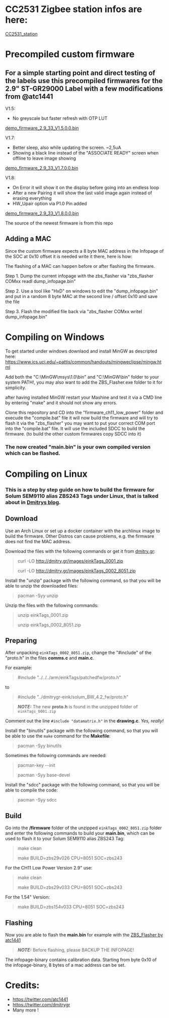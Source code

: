 

# CC2531 Zigbee station infos are here:
[CC2531_station](../CC2531_station/)


# Precompiled custom firmware
## For a simple starting point and direct testing of the labels use this precompiled firmwares for the 2.9" ST-GR29000 Label with a few modifications from @atc1441

V1.5:
- No greyscale but faster refresh with OTP LUT

[demo_firmware_2.9_33_V1.5.0.0.bin](demo_firmware_2.9_33_V1.5.0.0.bin)

V1.7:
- Better sleep, also while updating the screen. ~2,5uA
- Showing a black line instead of the "ASSOCIATE READY" screen when offline to leave image showing

[demo_firmware_2.9_33_V1.7.0.0.bin](demo_firmware_2.9_33_V1.7.0.0.bin)

V1.8:
- On Error it will show it on the display before going into an endless loop
- After a new Pairing it will show the last valid image again instead of erasing everything
- HW_Upair option via P1.0 Pin added

[demo_firmware_2.9_33_V1.8.0.0.bin](demo_firmware_2.9_33_V1.8.0.0.bin)

The source of the newest firmware is from this repo

## Adding a MAC
Since the custom firmware expects a 8 byte MAC address in the Infopage of the SOC at 0x10 offset it is needed write it there, here is how:

The flashing of a MAC can happen before or after flashing the firmware.

Step 1. Dump the current infopage with the zbs_flasher via "zbs_flasher COMxx readI dump_infopage.bin"

Step 2. Use a tool like "HxD" on windows to edit the "dump_infopage.bin" and put in a random 8 byte MAC at the second line / offset 0x10 and save the file

Step 3. Flash the modified file back via "zbs_flasher COMxx writeI dump_infopage.bin"


# Compiling on Windows
To get started under windows downlaod and install MinGW as descripted here: https://www.ics.uci.edu/~pattis/common/handouts/mingweclipse/mingw.html

Add both the "C:\MinGW\msys\1.0\bin" and "C:\MinGW\bin" folder to your system PATH!, you may also want to add the ZBS_Flasher.exe folder to it for simplicity.

after having installed MinGW restart your Mashine and test it via a CMD line by entering "make" and it should not show any errors.

Clone this repository and CD into the "firmware_ch11_low_power" folder and execude the "compile.bat" file it will now build the firmware and will try to flash it via the "zbs_flasher" you may want to put your correct COM port into the "compile.bat" file. It will use the included SDCC to build the firmware.
(to build the other custom firmwares copy SDCC into it)

### The now created "main.bin" is your own compiled version which can be flashed.


# Compiling on Linux
### This is a step by step guide on how to build the firmware for Solum SEM9110 alias ZBS243 Tags under Linux, that is talked about in [Dmitrys blog](http://dmitry.gr/?r=05.Projects&proj=29.%20eInk%20Price%20Tags).


## Download
Use an Arch Linux or set up a docker container with the archlinux image to build the firmware.
Other Distros can cause problems, e.g. the firmware does not find the MAC address.

Download the files with the following commands or get it from [dmitry.gr](http://dmitry.gr/?r=05.Projects&proj=29.%20eInk%20Price%20Tags):

>curl -LO http://dmitry.gr/images/einkTags_0001.zip
>
>curl -LO http://dmitry.gr/images/einkTags_0002_8051.zip

Install the "unzip" package with the following command, so that you will be able to unzip the downloaded files:
>pacman -Syy unzip

Unzip the files with the following commands:
>unzip einkTags_0001.zip
>
>unzip einkTags_0002_8051.zip 

## Preparing
After unpacking `einkTags_0002_8051.zip`, change the "#include" of the "proto.h" in the files **comms.c** and **main.c**.

For example:
>#include "../../../arm/einkTags/patchedfw/proto.h"

to

>#include "../dmitrygr-eink/solum_BW_4.2_fw/proto.h"

> **_NOTE:_**  The new **proto.h** is found in the unzipped folder of `einkTags_0001.zip`

Comment out the line `#include "datamatrix.h"` in the **drawing.c**. _Yes, really!_

Install the "binutils" package with the following command, so that you will be able to use the `make` command for the **Makefile**:
>pacman -Syy binutils

Sometimes the following commands are needed:

>pacman-key --init
>
>pacman -Syy base-devel

Install the "sdcc" package with the following command, so that you will be able to compile the code:
>pacman -Syy sdcc

## Build
Go into the **/firmware** folder of the unzipped `einkTags_0002_8051.zip` folder and enter the following commands to build your **main.bin**, which can be used to flash it to your Solum SEM9110 alias ZBS243 Tag:

>make clean
>
>make BUILD=zbs29v026 CPU=8051 SOC=zbs243

For the CH11 Low Power Version 2.9" use:

>make clean
>
>make BUILD=zbs29v033 CPU=8051 SOC=zbs243

For the 1.54" Version:

>make BUILD=zbs154v033 CPU=8051 SOC=zbs243

## Flashing
Now you are able to flash the **main.bin** for example with the [ZBS_Flasher by atc1441](https://github.com/atc1441/ZBS_Flasher)

> **_NOTE:_**  Before flashing, please BACKUP THE INFOPAGE!

The infopage-binary contains calibration data.
Starting from byte 0x10 of the infopage-binary, 8 bytes of a mac address can be set.

# Credits:
- https://twitter.com/atc1441
- https://twitter.com/dmitrygr
- Many more !